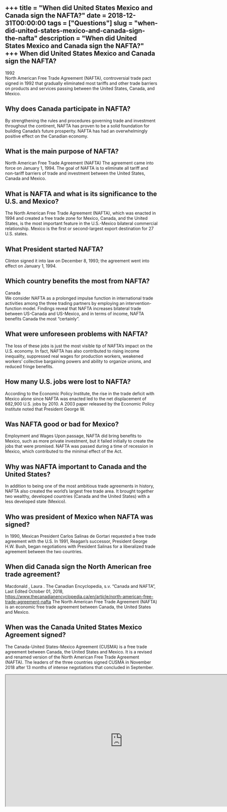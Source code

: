 +++
title = "When did United States Mexico and Canada sign the NAFTA?"
date = 2018-12-31T00:00:00
tags = ["Questions"]
slug = "when-did-united-states-mexico-and-canada-sign-the-nafta"
description = "When did United States Mexico and Canada sign the NAFTA?"
+++
When did United States Mexico and Canada sign the NAFTA?
--------------------------------------------------------

1992  
North American Free Trade Agreement (NAFTA), controversial trade pact signed in 1992 that gradually eliminated most tariffs and other trade barriers on products and services passing between the United States, Canada, and Mexico.

Why does Canada participate in NAFTA?
-------------------------------------

By strengthening the rules and procedures governing trade and investment throughout the continent, NAFTA has proven to be a solid foundation for building Canada’s future prosperity. NAFTA has had an overwhelmingly positive effect on the Canadian economy.

What is the main purpose of NAFTA?
----------------------------------

North American Free Trade Agreement (NAFTA) The agreement came into force on January 1, 1994. The goal of NAFTA is to eliminate all tariff and non-tariff barriers of trade and investment between the United States, Canada and Mexico.

What is NAFTA and what is its significance to the U.S. and Mexico?
------------------------------------------------------------------

The North American Free Trade Agreement (NAFTA), which was enacted in 1994 and created a free trade zone for Mexico, Canada, and the United States, is the most important feature in the U.S.-Mexico bilateral commercial relationship. Mexico is the first or second-largest export destination for 27 U.S. states.

What President started NAFTA?
-----------------------------

Clinton signed it into law on December 8, 1993; the agreement went into effect on January 1, 1994.

Which country benefits the most from NAFTA?
-------------------------------------------

Canada  
We consider NAFTA as a prolonged impulse function in international trade activities among the three trading partners by employing an intervention-function model. Findings reveal that NAFTA increases bilateral trade between US-Canada and US-Mexico, and in terms of income, NAFTA benefits Canada the most “certainly”.

What were unforeseen problems with NAFTA?
-----------------------------------------

The loss of these jobs is just the most visible tip of NAFTA’s impact on the U.S. economy. In fact, NAFTA has also contributed to rising income inequality, suppressed real wages for production workers, weakened workers’ collective bargaining powers and ability to organize unions, and reduced fringe benefits.

How many U.S. jobs were lost to NAFTA?
--------------------------------------

According to the Economic Policy Institute, the rise in the trade deficit with Mexico alone since NAFTA was enacted led to the net displacement of 682,900 U.S. jobs by 2010. A 2003 paper released by the Economic Policy Institute noted that President George W.

Was NAFTA good or bad for Mexico?
---------------------------------

Employment and Wages Upon passage, NAFTA did bring benefits to Mexico, such as more private investment, but it failed initially to create the jobs that were promised. NAFTA was passed during a time of recession in Mexico, which contributed to the minimal effect of the Act.

Why was NAFTA important to Canada and the United States?
--------------------------------------------------------

In addition to being one of the most ambitious trade agreements in history, NAFTA also created the world’s largest free trade area. It brought together two wealthy, developed countries (Canada and the United States) with a less developed state (Mexico).

Who was president of Mexico when NAFTA was signed?
--------------------------------------------------

In 1990, Mexican President Carlos Salinas de Gortari requested a free trade agreement with the U.S. In 1991, Reagan’s successor, President George H.W. Bush, began negotiations with President Salinas for a liberalized trade agreement between the two countries.

When did Canada sign the North American free trade agreement?
-------------------------------------------------------------

Macdonald , Laura . The Canadian Encyclopedia, s.v. “Canada and NAFTA”, Last Edited October 01, 2018, https://www.thecanadianencyclopedia.ca/en/article/north-american-free-trade-agreement-nafta The North American Free Trade Agreement (NAFTA) is an economic free trade agreement between Canada, the United States and Mexico.

When was the Canada United States Mexico Agreement signed?
----------------------------------------------------------

The Canada-United States-Mexico Agreement (CUSMA) is a free trade agreement between Canada, the United States and Mexico. It is a revised and renamed version of the North American Free Trade Agreement (NAFTA). The leaders of the three countries signed CUSMA in November 2018 after 13 months of intense negotiations that concluded in September.

<iframe allow="accelerometer; autoplay; clipboard-write; encrypted-media; gyroscope; picture-in-picture" allowfullscreen="" class="__youtube_prefs__  epyt-is-override  no-lazyload" data-no-lazy="1" data-origheight="433" data-origwidth="770" data-skipgform_ajax_framebjll="" height="433" id="_ytid_89391" loading="lazy" src="https://www.youtube.com/embed/XCyXWXHvIBE?enablejsapi=1&autoplay=0&cc_load_policy=0&cc_lang_pref=&iv_load_policy=1&loop=0&modestbranding=0&rel=1&fs=1&playsinline=0&autohide=2&theme=dark&color=red&controls=1&" title="YouTube player" width="770"></iframe>